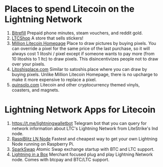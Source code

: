 # Places to spend Litecoin on the Lightning Network

1. [Bitrefill](https://en.bitrefill.com/usa/) Prepaid phone minutes, steam vouchers, and reddit gold.
2. [LTCShop](https://ltcshop.roska.life/) A store that sells stickers!
3. [Million Litecoin Homepage](https://millionlitecoinhomepage.net/) Place to draw pictures by buying pixels.  You can override a pixel for the same price of the last purchase, so it will always cost 1 litoshi / pixel except if someone wants to pay more (from 10 litoshis to 1 ltc) to draw pixels.  This disincentivizes people not to draw over your pixels. 
4. [Litoshisplace.com](https://litoshisplace.com/) Similar to satoshis.place where you can draw by buying pixels.  Unlike Million Litecoin Homepage, there is no upcharge to make it more expensive to replace a pixel.  
5. [quinsolo.com](https://quinsolo.com/) Litecoin and other cryptocurrency themed vinyls, coasters, and magnets. 

# Lightning Network Apps for Litecoin

1. https://t.me/lightningwalletbot Telegram bot that you can query for network information about LTC's Lightning Network from LiteStrike's lnd node. 
2. [RaspiBlitz LN Node](https://github.com/rootzoll/raspiblitz/blob/master/README.md) Fastest and cheapest way to get your own Lightning Node running on Raspberry Pi.
3. [SparkSwap](https://sparkswap.com/) Atomic Swap exchange startup with BTC and LTC support.
4. [Lightning in a Box](https://lightninginabox.co/product/lightning-in-a-box/) Merchant focused plug and play Lightning Network node.  Comes with btcpay and BTC/LTC support.
